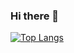 ### Hi there 👋
[![Top Langs](https://github-readme-stats.vercel.app/api/top-langs/?username=CAT5NEKO&layout=compact&theme=tokyonight
)](https://github.com/anuraghazra/github-readme-stats)

